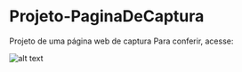 # Projeto-PaginaDeCaptura
Projeto de uma página web de captura 
Para conferir, acesse: 

![alt text](https://i.imgur.com/MAG7r2Y.png)
